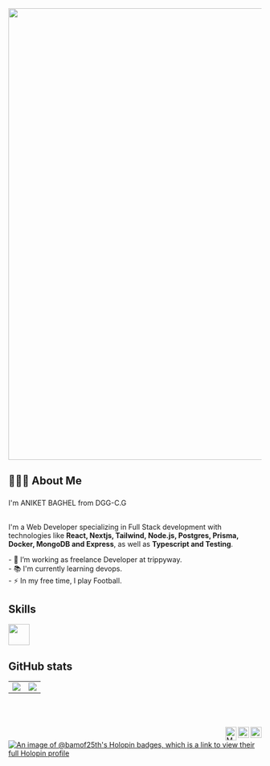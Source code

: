 <div align="center">
<img src="https://user-images.githubusercontent.com/74038190/213910845-af37a709-8995-40d6-be59-724526e3c3d7.gif" width="900">
</div>

###

<h2>🧑🏻‍💻 About Me</h2>

###


###
<p>I'm ANIKET BAGHEL from DGG-C.G <br><br> </p>
<p>
I'm a Web Developer specializing in Full Stack development with technologies like <strong>React, Nextjs, Tailwind, Node.js, Postgres, Prisma, Docker, MongoDB and Express</strong>, as well as <strong>Typescript and Testing</strong>.
  </p>
<p align="left">- 🔭 I’m working as freelance Developer at trippyway.<br>- 📚 I'm currently learning devops.<br>- ⚡ In my free time, I play Football.</p>

####

<h2>Skills</h2>

<p>
  <img src="https://skillicons.dev/icons?i=html,css,js,ts,react,nextjs,tailwind,docker,nodejs,express,scss,prisma,postgresql,mongodb" height="42"/>
</p>

<h2>GitHub stats</h2>


<table>
	<tr>
		<td>
			<img src="https://github-readme-stats.vercel.app/api/top-langs/?username=Bamof25th&theme=tokyonight&show_icons=true&hide_border=true&layout=compact" />
		</td>
		<td>
			<img src="https://github-readme-streak-stats.herokuapp.com/?user=Bamof25th&theme=tokyonight&hide_border=true" />
		</td>
	</tr>
</table>



<br />
<br />
<br />




<a href="https://www.linkedin.com/in/aniket-baghel-344a93173/">
  <img align="right" alt="Instagram" width="22px" src="https://skillicons.dev/icons?i=linkedin" />
</a>
<a href="https://x.com/Aniket45661502">
  <img align="right" alt="Discord" width="22px" src="https://skillicons.dev/icons?i=twitter" />
</a>
<a href="mailto:baghelab1312@gmail.com">
  <img align="right" alt="Mail" width="22px" height="27px" src="https://skillicons.dev/icons?i=gmail" />
</a>

[![An image of @bamof25th's Holopin badges, which is a link to view their full Holopin profile](https://holopin.me/bamof25th)](https://holopin.io/@bamof25th)
